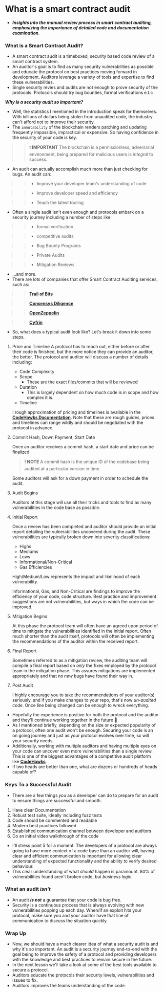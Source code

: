 # What is a smart contract audit
- ***Insights into the manual review process in smart contract auditing, emphasizing the importance of detailed code and documentation examination.***

### What is a Smart Contract Audit?
- A smart contract audit is a timeboxed, security based code review of a smart contract system.
- An auditor's goal is to find as many security vulnerabilities as possible and educate the protocol on best practices moving forward in development. Auditors leverage a variety of tools and expertise to find these vulnerabilities.
- Single security revies and audits are not enough to prove security of the protocols. Protocols should try bug bounties, formal verifications e.t.c

_**Why is a security audit so important?**_
- Well, the statistics I mentioned in the introduction speak for themselves. With billions of dollars being stolen from unaudited code, the industry can't afford _not_ to improve their security.
- The `immutability` of the blockchain renders patching and updating frequently impossible, impractical or expensive. So having confidence in the security of your code is key.

>> ❗ **IMPORTANT** The blockchain is a permissionless, adversarial environment, being prepared for malicious users is _integral_ to success.

- An audit can actually accomplish much more than just checking for bugs. An audit can:

>> * Improve your developer team's understanding of code

>> * Improve developer speed and efficiency

>> * Teach the latest tooling

- Often a single audit isn't even enough and protocols embark on a security journey including a number of steps like

>> * formal verification

>> * competitive audits

>> * Bug Bounty Programs

>> * Private Audits

>> * Mitigation Reviews

- ...and more.
- There are lots of companies that offer Smart Contract Auditing services, such as:

>> **[Trail of Bits](https://www.trailofbits.com/)**

>> **[Consensys Diligence](https://consensys.io/diligence/)**

>> **[OpenZeppelin](https://www.openzeppelin.com/security-audits)**

>> **[Cyfrin](https://www.cyfrin.io/)**

- So, what does a typical audit look like? Let's break it down into some steps.

1. Price and Timeline
   A protocol has to reach out, either before or after their code is finished, but the more notice they can provide an auditor, the better. The protocol and auditor will discuss a number of details including:

   * Code Complexity
   * Scope
     * These are the exact files/commits that will be reviewed
   * Duration
     * This is largely dependent on how much code is in scope and how complex it is.
   * Timeline

   I rough approximation of pricing and timelines is available in the **[CodeHawks Documentation](https://docs.codehawks.com/protocol-teams-sponsors/audit-pricing-and-timelines)**. Note that these are rough guides, prices and timelines can range wildly and should be negotiated with the protocol in advance.

2. Commit Hash, Down Payment, Start Date

   Once an auditor receives a commit hash, a start date and price can be finalized.

   > ❗ **NOTE**
   > A commit hash is the unique ID of the codebase being audited at a particular version in time.

   Some auditors will ask for a down payment in order to schedule the audit.

3. Audit Begins

   Auditors at this stage will use all their tricks and tools to find as many vulnerabilities in the code base as possible.

4. Initial Report

   Once a review has been completed and auditor should provide an initial report detailing the vulnerabilities uncovered during the audit. These vulnerabilities are typically broken down into severity classifications:

   * Highs
   * Mediums
   * Lows
   * Informational/Non-Critical
   * Gas Efficiencies

   High/Medium/Low represents the impact and likelihood of each vulnerability.

   Informational, Gas, and Non-Critical are findings to improve the efficiency of your code, code structure. Best practice and improvement suggestions are not vulnerabilities, but ways in which the code can be improved.

5. Mitigation Begins

   At this phase the protocol team will often have an agreed upon period of time to mitigate the vulnerabilities identified in the initial report. Often much shorter than the audit itself, protocols will often be implementing the recommendations of the auditor within the received report.

6. Final Report

   Sometimes referred to as a mitigation review, the auditing team will compile a final report based on _only_ the fixes employed by the protocol team in the mitigation phase. This assures mitigations are implemented appropriately and that no _new_ bugs have found their way in.

7. Post Audit

   I highly encourage you to take the recommendations of your auditor(s) seriously, and if you make changes to your repo, that's now _un-audited code_. Once line being changed can be enough to wreck everything.

- Hopefully the experience is positive for both the protocol and the auditor and they'll continue working together in the future 🥳
- As I mentioned briefly, depending on the size or expected popularity of a protocol, often one audit won't be enough. Securing your code is an on going journey and just as your protocol evolves over time, so will your security needs.
- Additionally, working with multiple auditors and having multiple eyes on your code can uncover even more vulnerabilities than a single review. This is one of the biggest advantages of a competitive audit platform like **[CodeHawks](https://www.codehawks.com/)**.
- If two heads are better than one, what are dozens or hundreds of heads capable of?

### Keys To a Successful Audit

- There are a few things _you_ as a developer can do to prepare for an audit to ensure things are successful and smooth.

1. Have clear Documentation
2. Robust test suite, ideally including fuzz tests
3. Code should be commented and readable
4. Modern best practices followed
5. Established communication channel between developer and auditors
6. Do an initial video walkthrough of the code

- I'll stress point 5 for a moment. The developers of a protocol are always going to have more context of a code base than an auditor will, having clear and efficient communication is important for allowing clear understanding of expected functionality and the ability to verify desired behaviour.
- This clear understanding of what _should_ happen is paramount. 80% of vulnerabilities found aren't broken code, but _business logic_.

### What an audit _isn't_
- An audit _**is not**_ a guarantee that your code is bug free.
- Security is a continuous process that is always evolving with new vulnerabilities popping up each day. When/if an exploit hits your protocol, make sure you and your auditor have that line of communication to discuss the situation quickly.

### Wrap Up
- Now, we should have a much clearer idea of what a security audit is and why it's so important. An audit is a security journey end-to-end with the goal being to improve the safety of a protocol and providing developers with the knowledge and best practices to remain secure in the future.
- In the next lesson we'll take a look at some of the best tools available to secure a protocol.
- Auditors educate the protocols their security levels, vulnerabilities and issues to fix.
- Auditors improves the teams understanding of the code.
